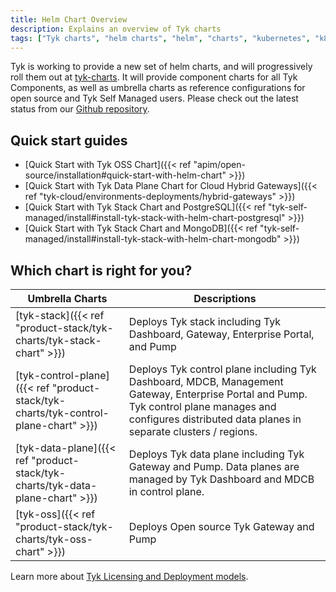 ```yaml
---
title: Helm Chart Overview
description: Explains an overview of Tyk charts
tags: ["Tyk charts", "helm charts", "helm", "charts", "kubernetes", "k8s"]
---
```


Tyk is working to provide a new set of helm charts, and will progressively roll them out at [tyk-charts](https://github.com/TykTechnologies/tyk-charts). It will provide component charts for all Tyk Components, as well as umbrella charts as reference configurations for open source and Tyk Self Managed users. Please check out the latest status from our [Github repository](https://github.com/TykTechnologies/tyk-charts).

## Quick start guides
- [Quick Start with Tyk OSS Chart]({{< ref "apim/open-source/installation#quick-start-with-helm-chart" >}})
- [Quick Start with Tyk Data Plane Chart for Cloud Hybrid Gateways]({{< ref "tyk-cloud/environments-deployments/hybrid-gateways" >}})
- [Quick Start with Tyk Stack Chart and PostgreSQL]({{< ref "tyk-self-managed/install#install-tyk-stack-with-helm-chart-postgresql" >}})
- [Quick Start with Tyk Stack Chart and MongoDB]({{< ref "tyk-self-managed/install#install-tyk-stack-with-helm-chart-mongodb" >}})

## Which chart is right for you?

| Umbrella Charts | Descriptions |
|-----------------|-------------|
| [tyk-stack]({{< ref "product-stack/tyk-charts/tyk-stack-chart" >}})                 | Deploys Tyk stack including Tyk Dashboard, Gateway, Enterprise Portal, and Pump |
| [tyk-control-plane]({{< ref "product-stack/tyk-charts/tyk-control-plane-chart" >}}) | Deploys Tyk control plane including Tyk Dashboard, MDCB, Management Gateway, Enterprise Portal and Pump. Tyk control plane manages and configures distributed data planes in separate clusters / regions. |
| [tyk-data-plane]({{< ref "product-stack/tyk-charts/tyk-data-plane-chart" >}})        | Deploys Tyk data plane including Tyk Gateway and Pump. Data planes are managed by Tyk Dashboard and MDCB in control plane. |
| [tyk-oss]({{< ref "product-stack/tyk-charts/tyk-oss-chart" >}})                      | Deploys Open source Tyk Gateway and Pump |

Learn more about [Tyk Licensing and Deployment models](https://tyk.io/pricing/).
